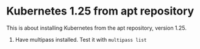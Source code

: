 # Kubernetes 1.25 from apt repository
This is about installing Kubernetes from the apt repository, version 1.25.  
1. Have multipass installed. 
Test it with `multipass list`
